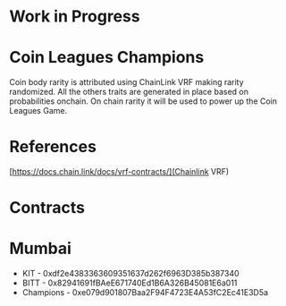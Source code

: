 # Work in Progress

# Coin Leagues Champions

Coin body rarity is attributed using ChainLink VRF making rarity randomized. All the others traits are generated in place based on probabilities onchain. On chain rarity it will be used to power up the Coin Leagues Game.

# References

[https://docs.chain.link/docs/vrf-contracts/](Chainlink VRF)

# Contracts

# Mumbai

- KIT -  0xdf2e4383363609351637d262f6963D385b387340
- BITT - 0x82941691fBAeE671740Ed1B6A326B45081E6a011
- Champions - 0xe079d901807Baa2F94F4723E4A53fC2Ec41E3D5a